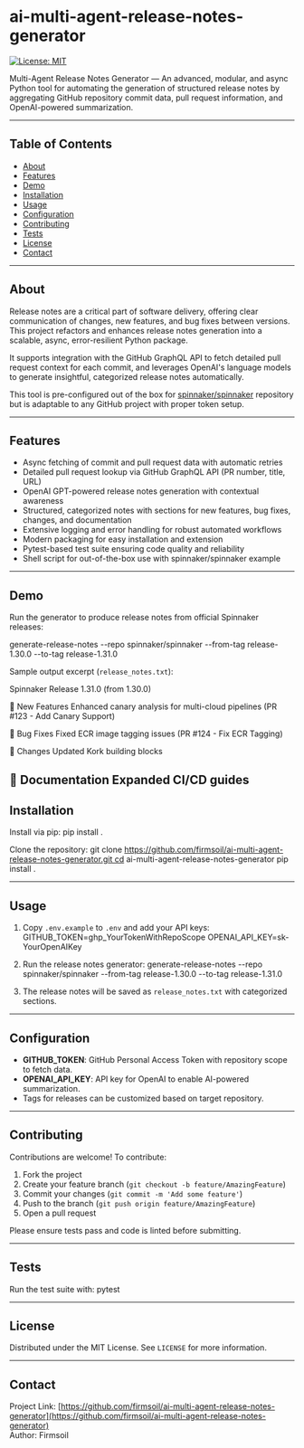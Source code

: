 # ai-multi-agent-release-notes-generator

[![License: MIT](https://img.shields.io/badge/License-MIT-yellow.svg)](https://opensource.org/licenses/MIT)

Multi-Agent Release Notes Generator — An advanced, modular, and async Python tool for automating the generation of structured release notes by aggregating GitHub repository commit data, pull request information, and OpenAI-powered summarization.

---

## Table of Contents

- [About](#about)
- [Features](#features)
- [Demo](#demo)
- [Installation](#installation)
- [Usage](#usage)
- [Configuration](#configuration)
- [Contributing](#contributing)
- [Tests](#tests)
- [License](#license)
- [Contact](#contact)

---

## About

Release notes are a critical part of software delivery, offering clear communication of changes, new features, and bug fixes between versions. This project refactors and enhances release notes generation into a scalable, async, error-resilient Python package.

It supports integration with the GitHub GraphQL API to fetch detailed pull request context for each commit, and leverages OpenAI's language models to generate insightful, categorized release notes automatically.

This tool is pre-configured out of the box for [spinnaker/spinnaker](https://github.com/spinnaker/spinnaker) repository but is adaptable to any GitHub project with proper token setup.

---

## Features

- Async fetching of commit and pull request data with automatic retries
- Detailed pull request lookup via GitHub GraphQL API (PR number, title, URL)
- OpenAI GPT-powered release notes generation with contextual awareness
- Structured, categorized notes with sections for new features, bug fixes, changes, and documentation
- Extensive logging and error handling for robust automated workflows
- Modern packaging for easy installation and extension
- Pytest-based test suite ensuring code quality and reliability
- Shell script for out-of-the-box use with spinnaker/spinnaker example

---

## Demo

Run the generator to produce release notes from official Spinnaker releases:

generate-release-notes --repo spinnaker/spinnaker --from-tag release-1.30.0 --to-tag release-1.31.0

Sample output excerpt (`release_notes.txt`):

Spinnaker Release 1.31.0 (from 1.30.0)

🚀 New Features
Enhanced canary analysis for multi-cloud pipelines (PR #123 - Add Canary Support)

🐛 Bug Fixes
Fixed ECR image tagging issues (PR #124 - Fix ECR Tagging)

🔄 Changes
Updated Kork building blocks

📝 Documentation
Expanded CI/CD guides
---

## Installation

Install via pip:
pip install .

Clone the repository:
git clone https://github.com/firmsoil/ai-multi-agent-release-notes-generator.git cd ai-multi-agent-release-notes-generator pip install .

---

## Usage

1. Copy `.env.example` to `.env` and add your API keys:
GITHUB_TOKEN=ghp_YourTokenWithRepoScope OPENAI_API_KEY=sk-YourOpenAIKey

2. Run the release notes generator:
generate-release-notes --repo spinnaker/spinnaker --from-tag release-1.30.0 --to-tag release-1.31.0

3. The release notes will be saved as `release_notes.txt` with categorized sections.

---

## Configuration

- **GITHUB_TOKEN**: GitHub Personal Access Token with repository scope to fetch data.
- **OPENAI_API_KEY**: API key for OpenAI to enable AI-powered summarization.
- Tags for releases can be customized based on target repository.

---

## Contributing

Contributions are welcome! To contribute:

1. Fork the project
2. Create your feature branch (`git checkout -b feature/AmazingFeature`)
3. Commit your changes (`git commit -m 'Add some feature'`)
4. Push to the branch (`git push origin feature/AmazingFeature`)
5. Open a pull request

Please ensure tests pass and code is linted before submitting.

---

## Tests

Run the test suite with:
pytest

---

## License

Distributed under the MIT License. See `LICENSE` for more information.

---

## Contact

Project Link: [https://github.com/firmsoil/ai-multi-agent-release-notes-generator](https://github.com/firmsoil/ai-multi-agent-release-notes-generator)  
Author: Firmsoil

